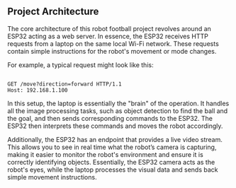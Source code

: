 ## Project Architecture

The core architecture of this robot football project revolves around an ESP32 acting as a web server. In essence, the ESP32 receives HTTP requests from a laptop on the same local Wi-Fi network. These requests contain simple instructions for the robot's movement or mode changes. 

For example, a typical request might look like this:

```

GET /move?direction=forward HTTP/1.1
Host: 192.168.1.100

```

In this setup, the laptop is essentially the "brain" of the operation. It handles all the image processing tasks, such as object detection to find the ball and the goal, and then sends corresponding commands to the ESP32. The ESP32 then interprets these commands and moves the robot accordingly.

Additionally, the ESP32 has an endpoint that provides a live video stream. This allows you to see in real time what the robot’s camera is capturing, making it easier to monitor the robot's environment and ensure it is correctly identifying objects. Essentially, the ESP32 camera acts as the robot's eyes, while the laptop processes the visual data and sends back simple movement instructions.
